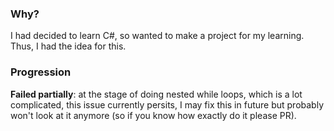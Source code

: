 ### Why?
I had decided to learn C#, so wanted to make a project for my learning. Thus, I had the idea for this.

### Progression
**Failed partially**: at the stage of doing nested while loops, which is a lot complicated,
this issue currently persits, I may fix this in future but probably won't look at it anymore
(so if you know how exactly do it please PR).

